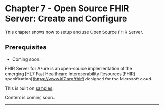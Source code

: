 # Chapter 7 - Open Source FHIR Server: Create and Configure

This chapter shows how to setup and use Open Source FHIR Server.

## Prerequisites
* Coming soon...

FHIR Server for Azure is an open-source implementation of the emerging [HL7 Fast Healthcare Interoperability Resources (FHIR) specification[(https://www.hl7.org/fhir/) designed for the Microsoft cloud. 

This is built on [samples](https://github.com/Microsoft/fhir-server).

Content is coming soon...

*** 



